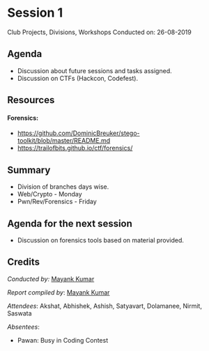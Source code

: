 # Session 1
Club Projects, Divisions, Workshops
Conducted on: 26-08-2019

## Agenda
- Discussion about future sessions and tasks assigned.
- Discussion on CTFs (Hackcon, Codefest).

## Resources
#### Forensics: 
- https://github.com/DominicBreuker/stego-toolkit/blob/master/README.md
- https://trailofbits.github.io/ctf/forensics/

## Summary
- Division of branches days wise.
- Web/Crypto - Monday
- Pwn/Rev/Forensics - Friday

## Agenda for the next session
- Discussion on forensics tools based on material provided.

## Credits
*Conducted by:* [Mayank Kumar](https://github.com/Mk-ism/)

*Report compiled by*: [Mayank Kumar](https://github.com/Mk-ism/)

*Attendees*: Akshat, Abhishek, Ashish, Satyavart, Dolamanee, Nirmit, Saswata

*Absentees*: 

- Pawan: Busy in Coding Contest